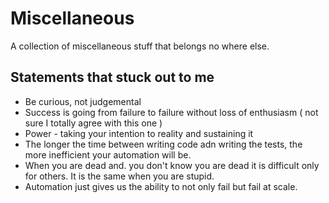 # Miscellaneous

A collection of miscellaneous stuff that belongs no where else.

## Statements that stuck out to me

* Be curious, not judgemental
* Success is going from failure to failure without loss of enthusiasm ( not sure I totally agree with this one )
* Power - taking your intention to reality and sustaining it
* The longer the time between writing code adn writing the tests, the more inefficient your automation will be.
* When you are dead and. you don't know you are dead it is difficult only for others.  It is the same when you are stupid.
* Automation just gives us the ability to not only fail but fail at scale.
